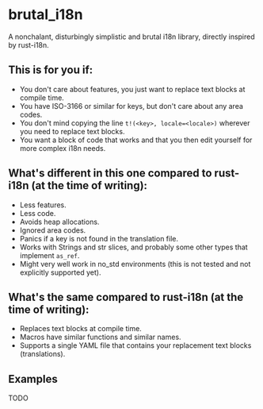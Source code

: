 # brutal_i18n

A nonchalant, disturbingly simplistic and brutal i18n library, directly inspired by rust-i18n.

## This is for you if:

- You don't care about features, you just want to replace text blocks at compile time.
- You have ISO-3166 or similar for keys, but don't care about any area codes.
- You don't mind copying the line `t!(<key>, locale=<locale>)` wherever you need to replace text blocks.
- You want a block of code that works and that you then edit yourself for more complex i18n needs.

## What's different in this one compared to rust-i18n (at the time of writing):

- Less features.
- Less code.
- Avoids heap allocations.
- Ignored area codes.
- Panics if a key is not found in the translation file.
- Works with Strings and str slices, and probably some other types that implement `as_ref`.
- Might very well work in no_std environments (this is not tested and not explicitly supported yet).

## What's the same compared to rust-i18n (at the time of writing):

- Replaces text blocks at compile time.
- Macros have similar functions and similar names.
- Supports a single YAML file that contains your replacement text blocks (translations).

## Examples
TODO
